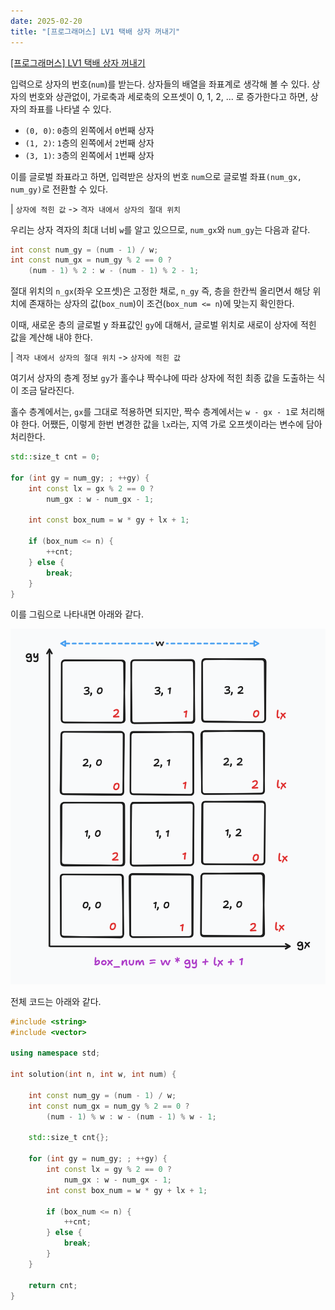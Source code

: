 ```yaml
---
date: 2025-02-20
title: "[프로그래머스] LV1 택배 상자 꺼내기"
---
```


[\[프로그래머스\] LV1 택배 상자 꺼내기](https://school.programmers.co.kr/learn/courses/30/lessons/389478?language=cpp#)

입력으로 상자의 번호(`num`)를 받는다.
상자들의 배열을 좌표계로 생각해 볼 수 있다.
상자의 번호와 상관없이, 가로축과 세로축의 오프셋이 0, 1, 2, ... 로 증가한다고 하면, 상자의 좌표를 나타낼 수 있다.

* `(0, 0)`: `0`층의 왼쪽에서 `0`번째 상자
* `(1, 2)`: `1`층의 왼쪽에서 `2`번째 상자
* `(3, 1)`: `3`층의 왼쪽에서 `1`번째 상자

이를 글로벌 좌표라고 하면, 입력받은 상자의 번호 `num`으로 글로벌 좌표`(num_gx, num_gy)`로 전환할 수 있다.

| `상자에 적힌 값` -> `격자 내에서 상자의 절대 위치`

우리는 상자 격자의 최대 너비 `w`를 알고 있으므로, `num_gx`와 `num_gy`는 다음과 같다.


```cpp
int const num_gy = (num - 1) / w;
int const num_gx = num_gy % 2 == 0 ? 
	(num - 1) % 2 : w - (num - 1) % 2 - 1;
```

절대 위치의 `n_gx`(좌우 오프셋)은 고정한 채로, `n_gy` 즉, 층을 한칸씩 올리면서 해당 위치에 존재하는 상자의 값(`box_num`)이 조건(`box_num <= n`)에 맞는지 확인한다.

이때, 새로운 층의 글로벌 y 좌표값인 `gy`에 대해서, 글로벌 위치로 새로이 상자에 적힌 값을 계산해 내야 한다. 

| `격자 내에서 상자의 절대 위치` -> `상자에 적힌 값`

여기서 상자의 층계 정보 `gy`가 홀수냐 짝수냐에 따라 상자에 적힌 최종 값을 도출하는 식이 조금 달라진다.

홀수 층계에서는, `gx`를 그대로 적용하면 되지만, 짝수 층계에서는 `w - gx - 1`로 처리해야 한다. 어쨌든, 이렇게 한번 변경한 값을 `lx`라는, 지역 가로 오프셋이라는 변수에 담아 처리한다.


```cpp
std::size_t cnt = 0;

for (int gy = num_gy; ; ++gy) {
	int const lx = gx % 2 == 0 ?
		num_gx : w - num_gx - 1;

	int const box_num = w * gy + lx + 1;
	
	if (box_num <= n) {
		++cnt;
	} else {
		break;
	}
}
```

이를 그림으로 나타내면 아래와 같다.

![](./images/00.png)

전체 코드는 아래와 같다.

```cpp
#include <string>
#include <vector>

using namespace std;

int solution(int n, int w, int num) {
    
    int const num_gy = (num - 1) / w;
    int const num_gx = num_gy % 2 == 0 ? 
        (num - 1) % w : w - (num - 1) % w - 1;
    
    std::size_t cnt{};
    
    for (int gy = num_gy; ; ++gy) {
        int const lx = gy % 2 == 0 ?
            num_gx : w - num_gx - 1;
       	int const box_num = w * gy + lx + 1;
        
        if (box_num <= n) {
            ++cnt;
        } else {
            break;
        }
    }
    
    return cnt;
}
```